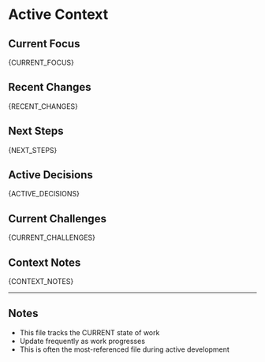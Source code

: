 # Active Context

## Current Focus
{CURRENT_FOCUS}

## Recent Changes
{RECENT_CHANGES}

## Next Steps
{NEXT_STEPS}

## Active Decisions
{ACTIVE_DECISIONS}

## Current Challenges
{CURRENT_CHALLENGES}

## Context Notes
{CONTEXT_NOTES}

---

## Notes
- This file tracks the CURRENT state of work
- Update frequently as work progresses
- This is often the most-referenced file during active development

